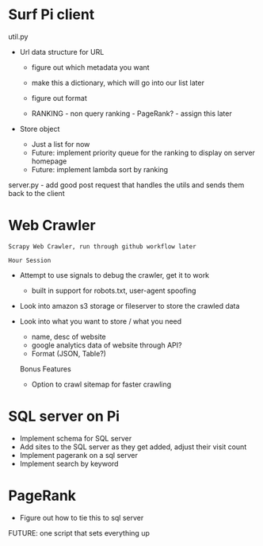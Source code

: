 # Surf Pi client

util.py
- Url data structure for URL
    - figure out which metadata you want
    - make this a dictionary, which will go into our list later
    - figure out format

    - RANKING - non query ranking - PageRank? - assign this later 

- Store object 
    - Just a list for now
    - Future: implement priority queue for the ranking to display on server homepage
    - Future: implement lambda sort by ranking

server.py
    - add good post request that handles the utils and sends them back to the client



# Web Crawler

    Scrapy Web Crawler, run through github workflow later

    Hour Session
- Attempt to use signals to debug the crawler, get it to work
    - built in support for robots.txt, user-agent spoofing
- Look into amazon s3 storage or fileserver to store the crawled data
- Look into what you want to store / what you need
    - name, desc of website
    - google analytics data of website through API?
    - Format (JSON, Table?)

   

    Bonus Features
    - Option to crawl sitemap for faster crawling


# SQL server on Pi

- Implement schema for SQL server
- Add sites to the SQL server as they get added, adjust their visit count
- Implement pagerank on a sql server
- Implement search by keyword




# PageRank

- Figure out how to tie this to sql server


FUTURE: one script that sets everything up 




